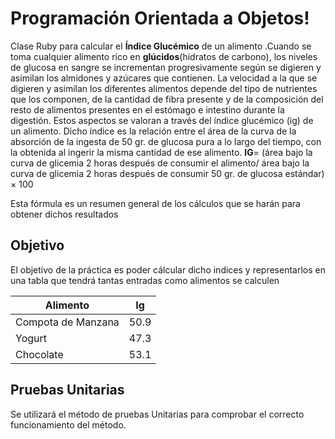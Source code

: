 Programación Orientada a Objetos!
================================
Clase Ruby para calcular el **Índice Glucémico** de un alimento .Cuando se toma cualquier alimento rico en **glúcidos**(hidratos de carbono), los niveles de glucosa en sangre se incrementan  progresivamente según se digieren y asimilan los almidones y azúcares
que contienen. La velocidad a la que se digieren y asimilan los diferentes alimentos depende del tipo de nutrientes que los componen, de la cantidad de fibra presente y de la composición del resto de alimentos presentes en el estómago e intestino durante la digestión. Estos aspectos se valoran a través del índice glucémico (ig) de un alimento. Dicho índice es la relación entre el área de la curva de la absorción de la ingesta de 50 gr. de glucosa pura a lo largo del tiempo, con la obtenida al ingerir la misma cantidad de ese alimento.
**IG**= (área bajo la curva de glicemia 2 horas después de consumir el alimento/
área bajo la curva de glicemia 2 horas después de consumir 50 gr. de glucosa estándar) × 100

Esta fórmula es un resumen general de los cálculos que se harán para obtener dichos resultados 


Objetivo
-------------
El objetivo de la práctica es poder cálcular dicho indices y representarlos 
en una tabla que tendrá tantas entradas como alimentos se calculen 

Alimento     | Ig
-------- | ---
Compota de Manzana | 50.9
Yogurt   | 47.3
Chocolate   | 53.1


Pruebas Unitarias
-------------------------
Se utilizará el método de pruebas Unitarias para comprobar el correcto funcionamiento del método.

